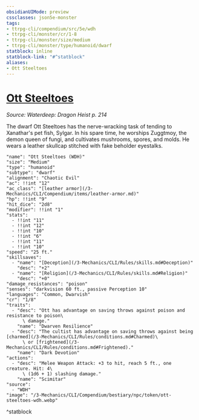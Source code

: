 ```yaml
---
obsidianUIMode: preview
cssclasses: json5e-monster
tags:
- ttrpg-cli/compendium/src/5e/wdh
- ttrpg-cli/monster/cr/1-8
- ttrpg-cli/monster/size/medium
- ttrpg-cli/monster/type/humanoid/dwarf
statblock: inline
statblock-link: "#^statblock"
aliases:
- Ott Steeltoes
---
```

# [Ott Steeltoes](3-Mechanics\CLI\Compendium\bestiary\npc/ott-steeltoes-wdh.md)
*Source: Waterdeep: Dragon Heist p. 214*  

The dwarf Ott Steeltoes has the nerve-wracking task of tending to Xanathar's pet fish, Sylgar. In his spare time, he worships Zuggtmoy, the demon queen of fungi, and cultivates mushrooms, spores, and molds. He wears a leather skullcap stitched with fake beholder eyestalks.

```statblock
"name": "Ott Steeltoes (WDH)"
"size": "Medium"
"type": "humanoid"
"subtype": "dwarf"
"alignment": "Chaotic Evil"
"ac": !!int "12"
"ac_class": "[leather armor](/3-Mechanics/CLI/Compendium/items/leather-armor.md)"
"hp": !!int "9"
"hit_dice": "2d8"
"modifier": !!int "1"
"stats":
  - !!int "11"
  - !!int "12"
  - !!int "10"
  - !!int "6"
  - !!int "11"
  - !!int "10"
"speed": "25 ft."
"skillsaves":
  - "name": "[Deception](/3-Mechanics/CLI/Rules/skills.md#Deception)"
    "desc": "+2"
  - "name": "[Religion](/3-Mechanics/CLI/Rules/skills.md#Religion)"
    "desc": "+0"
"damage_resistances": "poison"
"senses": "darkvision 60 ft., passive Perception 10"
"languages": "Common, Dwarvish"
"cr": "1/8"
"traits":
  - "desc": "Ott has advantage on saving throws against poison and resistance to poison\
      \ damage."
    "name": "Dwarven Resilience"
  - "desc": "The cultist has advantage on saving throws against being [charmed](/3-Mechanics/CLI/Rules/conditions.md#Charmed)\
      \ or [frightened](/3-Mechanics/CLI/Rules/conditions.md#Frightened)."
    "name": "Dark Devotion"
"actions":
  - "desc": "Melee Weapon Attack: +3 to hit, reach 5 ft., one creature. Hit: 4\
      \ (1d6 + 1) slashing damage."
    "name": "Scimitar"
"source":
  - "WDH"
"image": "/3-Mechanics/CLI/Compendium/bestiary/npc/token/ott-steeltoes-wdh.webp"
```
^statblock